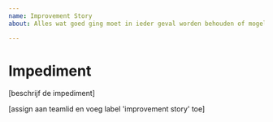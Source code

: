 ```yaml
---
name: Improvement Story
about: Alles wat goed ging moet in ieder geval worden behouden of mogelijk verbeterd. Wat niet goed ging moet worden aangepakt, zodat het Team leert hoe zichzelf te verbeteren, en in volgende Sprints niet dezelfde fouten gemaakt worden.

---
```


# Impediment

[beschrijf de impediment]

[assign aan teamlid en voeg label 'improvement story' toe]
